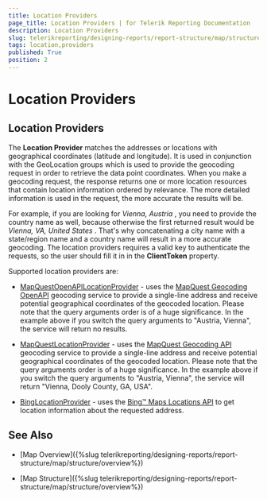```yaml
---
title: Location Providers
page_title: Location Providers | for Telerik Reporting Documentation
description: Location Providers
slug: telerikreporting/designing-reports/report-structure/map/structure/location-providers
tags: location,providers
published: True
position: 2
---
```


# Location Providers



## Location Providers

The __Location Provider__  matches the addresses or locations with geographical coordinates (latitude and longitude).           It is used in conjunction with the GeoLocation groups which is used to provide the geocoding request in order to retrieve the data point coordinates.           When you make a geocoding request, the response returns one or more location resources that contain location information ordered by relevance.           The more detailed information is used in the request, the more accurate the results will be.         

For example, if you are looking for *Vienna, Austria* , you need to provide the country name as well, because otherwise the first returned result would be *Vienna, VA, United States* .           That's why concatenating a city name with a state/region name and a country name will result in a more accurate geocoding.           The location providers requires a valid key to authenticate the requests, so the user should fill it in in the __ClientToken__  property.         

Supported location providers are:         

*  [MapQuestOpenAPILocationProvider](/reporting/api/Telerik.Reporting.MapQuestOpenAPILocationProvider)  - uses the                [MapQuest Geocoding OpenAPI](http://developer.mapquest.com/web/products/open/geocoding-service)  geocoding service to provide a single-line address and receive potential geographical coordinates of the geocoded location.               Please note that the query arguments order is of a huge significance.               In the example above if you switch the query arguments to "Austria, Vienna", the service will return no results.             

*  [MapQuestLocationProvider](/reporting/api/Telerik.Reporting.MapQuestLocationProvider)  - uses the                [MapQuest Geocoding API](http://developer.mapquest.com/web/products/dev-services/geocoding-ws)  geocoding service to provide a single-line address and receive potential geographical coordinates of the geocoded location.               Please note that the query arguments order is of a huge significance.               In the example above if you switch the query arguments to "Austria, Vienna", the service will return "Vienna, Dooly County, GA, USA".             

*  [BingLocationProvider](/reporting/api/Telerik.Reporting.BingLocationProvider)  - uses the                [Bing™ Maps Locations API](http://msdn.microsoft.com/en-us/library/ff701715.aspx)  to get location information about the requested address.             

## See Also


 * [Map Overview]({%slug telerikreporting/designing-reports/report-structure/map/structure/overview%})

 * [Map Structure]({%slug telerikreporting/designing-reports/report-structure/map/structure/overview%})
